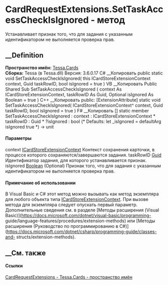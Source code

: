# CardRequestExtensions.SetTaskAccessCheckIsIgnored - метод
Устанавливает признак того, что для задания с указанным идентификатором не
выполняется проверка прав.
## __Definition
 **Пространство имён:** [Tessa.Cards](N_Tessa_Cards.htm)  
 **Сборка:** Tessa (в Tessa.dll) Версия: 3.6.0.17
C# __Копировать
     public static void SetTaskAccessCheckIsIgnored(
    	this ICardStoreExtensionContext context,
    	Guid taskRowID,
    	bool isIgnored = true
    )
VB __Копировать
    <ExtensionAttribute>
    Public Shared Sub SetTaskAccessCheckIsIgnored ( 
    	context As ICardStoreExtensionContext,
    	taskRowID As Guid,
    	Optional isIgnored As Boolean = true
    )
C++ __Копировать
     public:
    [ExtensionAttribute]
    static void SetTaskAccessCheckIsIgnored(
    	ICardStoreExtensionContext^ context, 
    	Guid taskRowID, 
    	bool isIgnored = true
    )
F# __Копировать
     [<ExtensionAttribute>]
    static member SetTaskAccessCheckIsIgnored : 
            context : ICardStoreExtensionContext * 
            taskRowID : Guid * 
            ?isIgnored : bool 
    (* Defaults:
            let _isIgnored = defaultArg isIgnored true
    *)
    -> unit 
#### Параметры
context
[ICardStoreExtensionContext](T_Tessa_Cards_Extensions_ICardStoreExtensionContext.htm)
    Контекст сохранения карточки, в процессе которого сохраняются/завершаются задания.
taskRowID [Guid](https://learn.microsoft.com/dotnet/api/system.guid)
    Идентификатор задания, для которого устанавливается признак.
isIgnored [Boolean](https://learn.microsoft.com/dotnet/api/system.boolean)
(Optional)
    Признак того, что для задания с указанным идентификатором не выполняется проверка прав.
#### Примечание об использовании
В Visual Basic и C# этот метод можно вызывать как метод экземпляра для любого
объекта типа
[ICardStoreExtensionContext](T_Tessa_Cards_Extensions_ICardStoreExtensionContext.htm).
При вызове метода для экземпляра следует опускать первый параметр.
Дополнительные сведения см. в разделе [Методы расширения (Visual
Basic)](https://docs.microsoft.com/dotnet/visual-basic/programming-
guide/language-features/procedures/extension-methods) или [Методы расширения
(Руководство по программированию в
C#)](https://docs.microsoft.com/dotnet/csharp/programming-guide/classes-and-
structs/extension-methods).
##  __См. также
#### Ссылки
[CardRequestExtensions - ](T_Tessa_Cards_CardRequestExtensions.htm)
[Tessa.Cards - пространство имён](N_Tessa_Cards.htm)
